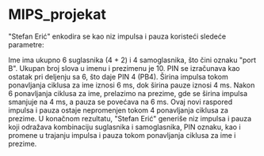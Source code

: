 # MIPS_projekat

"Stefan Erić" enkodira se kao niz impulsa i pauza koristeći sledeće parametre:

Ime ima ukupno 6 suglasnika (4 + 2) i 4 samoglasnika, što čini oznaku "port B".
Ukupan broj slova u imenu i prezimenu je 10. PIN se izračunava kao ostatak pri deljenju sa 6, što daje PIN 4 (PB4).
Širina impulsa tokom ponavljanja ciklusa za ime iznosi 6 ms, dok širina pauze iznosi 4 ms.
Nakon 6 ponavljanja ciklusa za ime, prelazimo na prezime, gde se širina impulsa smanjuje na 4 ms, a pauza se povećava na 6 ms.
Ovaj novi raspored impulsa i pauza ostaje nepromenjen tokom 4 ponavljanja ciklusa za prezime.
U konačnom rezultatu, "Stefan Erić" generiše niz impulsa i pauza koji odražava kombinaciju suglasnika i samoglasnika, PIN oznaku, kao i promene u trajanju impulsa i pauza tokom ponavljanja ciklusa za ime i prezime.

